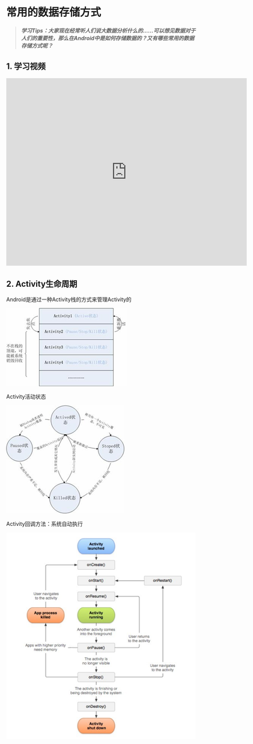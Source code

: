 # 常用的数据存储方式

>##### 学习Tips：大家现在经常听人们说大数据分析什么的……可以想见数据对于人们的重要性，那么在Android中是如何存储数据的？又有哪些常用的数据存储方式呢？

## 1. 学习视频

<iframe frameborder="0" width="640" height="498" src="https://v.qq.com/iframe/player.html?vid=z0180bhmznp&tiny=0&auto=0" allowfullscreen></iframe>

## 2. Activity生命周期

Android是通过一种Activity栈的方式来管理Activity的

![activity_stack.png](/images/chapter4/activity_stack.png)
 
 Activity活动状态
 
![activity_status.png](/images/chapter4/activity_status.png)
 
Activity回调方法：系统自动执行
  
![activity_processes.png](/images/chapter4/activity_processes.png)